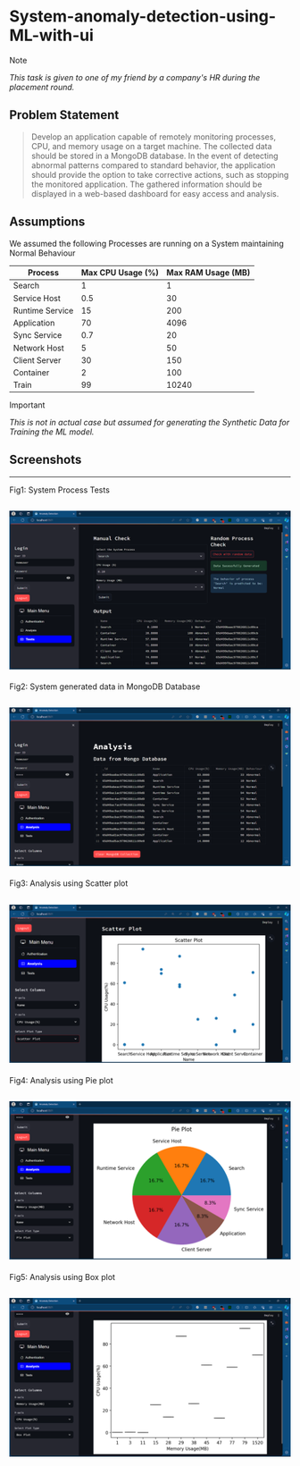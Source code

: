 # System-anomaly-detection-using-ML-with-ui
> [!Note]
>_This task is given to one of my friend by a company's HR during the placement round._
## Problem Statement
> Develop an application capable of remotely monitoring processes, CPU, and memory usage on a target machine. The collected data should be stored in a MongoDB database. In the event of detecting abnormal patterns compared to standard behavior, the application should provide the option to take corrective actions, such as stopping the monitored application. The gathered information should be displayed in a web-based dashboard for easy access and analysis.

## Assumptions
We assumed the following Processes are running on a System maintaining Normal Behaviour
 

| Process          | Max CPU Usage (%) | Max RAM Usage (MB) |
|------------------|-------------------|--------------------|
| Search           | 1                 | 1                  |
| Service Host     | 0.5               | 30                 |
| Runtime Service  | 15                | 200                |
| Application      | 70                | 4096               |
| Sync Service     | 0.7               | 20                 |
| Network Host     | 5                 | 50                 |
| Client Server    | 30                | 150                |
| Container        | 2                 | 100                |
| Train            | 99                | 10240              |

> [!IMPORTANT]
>_This is not in actual case but assumed for generating the Synthetic Data for Training the ML model._
## Screenshots
----
Fig1: System Process Tests

![System Process Tests ](https://github.com/NITRR-Vivek/System-anomaly-detection-with-ui/blob/main/Screenshot-1.png)
----
Fig2: System generated data in MongoDB Database

![System generated data](https://github.com/NITRR-Vivek/System-anomaly-detection-with-ui/blob/main/Screenshot-2.png)
----
Fig3: Analysis using Scatter plot

![Analysis Scatter plot](https://github.com/NITRR-Vivek/System-anomaly-detection-with-ui/blob/main/Screenshot-3.png)
----
Fig4: Analysis using Pie plot

![Analysis Pie plot](https://github.com/NITRR-Vivek/System-anomaly-detection-with-ui/blob/main/Screenshot-4.png)
----
Fig5: Analysis using Box plot

![Analysis Box plot](https://github.com/NITRR-Vivek/System-anomaly-detection-with-ui/blob/main/Screenshot-5.png)
----
